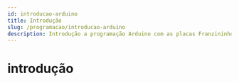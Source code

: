 ```yaml
---
id: introducao-arduino
title: Introdução
slug: /programacao/introducao-arduino
description: Introdução a programação Arduino com as placas Franzininho
---
```


# introdução